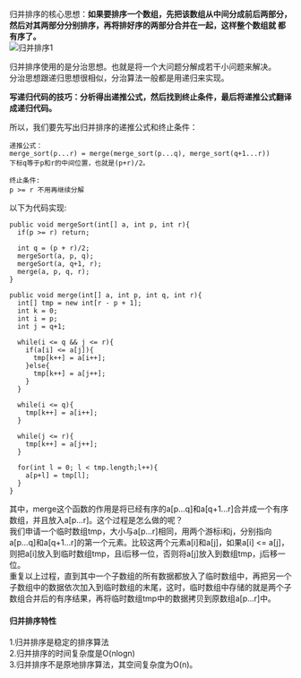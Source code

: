 归并排序的核心思想：**如果要排序一个数组，先把该数组从中间分成前后两部分，然后对其两部分分别排序，再将排好序的两部分合并在一起，这样整个数组就
都有序了。**  
![归并排序1](https://upload-images.jianshu.io/upload_images/2818100-1dbb0a09f34131a4.png?imageMogr2/auto-orient/strip%7CimageView2/2/w/1240)  

归并排序使用的是分治思想。也就是将一个大问题分解成若干小问题来解决。  
分治思想跟递归思想很相似，分治算法一般都是用递归来实现。  

**写递归代码的技巧：分析得出递推公式，然后找到终止条件，最后将递推公式翻译成递归代码。**  

所以，我们要先写出归并排序的递推公式和终止条件：  
```
递推公式：
merge_sort(p...r) = merge(merge_sort(p...q), merge_sort(q+1...r))
下标q等于p和r的中间位置，也就是(p+r)/2。

终止条件:
p >= r 不用再继续分解
```

以下为代码实现:
```
public void mergeSort(int[] a, int p, int r){
  if(p >= r) return;
  
  int q = (p + r)/2;
  mergeSort(a, p, q);
  mergeSort(a, q+1, r);
  merge(a, p, q, r);
}

public void merge(int[] a, int p, int q, int r){
  int[] tmp = new int[r - p + 1];
  int k = 0;
  int i = p;
  int j = q+1;
  
  while(i <= q && j <= r){
    if(a[i] <= a[j]){
      tmp[k++] = a[i++];
    }else{
      tmp[k++] = a[j++];
    }
  }
  
  while(i <= q){
    tmp[k++] = a[i++];
  }
  
  while(j <= r){
    tmp[k++] = a[j++];
  }
  
  for(int l = 0; l < tmp.length;l++){
    a[p+l] = tmp[l];
  }
}
```

其中，merge这个函数的作用是将已经有序的a[p...q]和a[q+1...r]合并成一个有序数组，并且放入a[p...r]。这个过程是怎么做的呢？   
我们申请一个临时数组tmp，大小与a[p...r]相同，用两个游标i和j，分别指向a[p...q]和a[q+1...r]的第一个元素。比较这两个元素a[i]和a[j]，如果a[i] <= a[j]，
则把a[i]放入到临时数组tmp，且i后移一位，否则将a[j]放入到数组tmp，j后移一位。  
重复以上过程，直到其中一个子数组的所有数据都放入了临时数组中，再把另一个子数组中的数据依次加入到临时数组的末尾，这时，临时数组中存储的就是两个子
数组合并后的有序结果，再将临时数组tmp中的数据拷贝到原数组a[p...r]中。  

#### 归并排序特性
1.归并排序是稳定的排序算法  
2.归并排序的时间复杂度是O(nlogn)  
3.归并排序不是原地排序算法，其空间复杂度为O(n)。  




